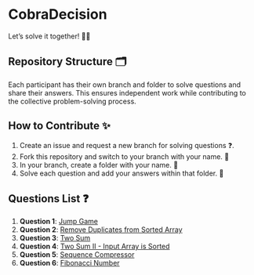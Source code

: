 # CobraDecision
Let’s solve it together! 🤖💡

## Repository Structure 🗂️

Each participant has their own branch and folder to solve questions and share their answers. This ensures independent work while contributing to the collective problem-solving process. 

## How to Contribute ✨
1. Create an issue and request a new branch for solving questions ❓.
2. Fork this repository and switch to your branch with your name. 🍴
3. In your branch, create a folder with your name. 📂
4. Solve each question and add your answers within that folder. 📝

## Questions List ❓

1. **Question 1**: [Jump Game](./Questions/JumpGame.md)
2. **Question 2**: [Remove Duplicates from Sorted Array](./Questions/RemoveDuplicatesFromSortedArray.md)
3. **Question 3**: [Two Sum](./Questions/TwoSum.md)
4. **Question 4**: [Two Sum II - Input Array is Sorted](./Questions/TwoSumII_InputArrayIsSorted.md)
5. **Question 5**: [Sequence Compressor](./Questions/SequenceCompressor.md)
6. **Question 6**: [Fibonacci Number](./Questions/FibonacciNumber.md)
